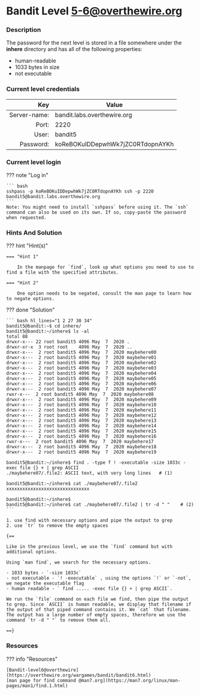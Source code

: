 # Bandit Level 5-6@overthewire.org

### Description
The password for the next level is stored in a file somewhere under the **inhere** directory and has all of the following properties:

-   human-readable
-   1033 bytes in size
-   not executable

### Current level credentials
Key                        | Value
-------------------------: |----------------------------------------
Server-name:               | bandit.labs.overthewire.org
Port:                      | 2220
User:                      | bandit5
Password:                  | koReBOKuIDDepwhWk7jZC0RTdopnAYKh


### Current level login
??? note "Log in"

    ``` bash
    sshpass -p koReBOKuIDDepwhWk7jZC0RTdopnAYKh ssh -p 2220 bandit5@bandit.labs.overthewire.org
    ```
    Note: You might need to install `sshpass` before using it. The `ssh` command can also be used on its own. If so, copy-paste the password when requested. 

### Hints And Solution


??? hint "Hint(s)"

    === "Hint 1"

        In the manpage for `find`, look up what options you need to use to find a file with the specified attributes.

    === "Hint 2"

        One option needs to be negated, consult the man page to learn how to negate options. 




??? done "Solution"

    ``` bash hl_lines="1 2 27 30 34"
    bandit5@bandit:~$ cd inhere/  
    bandit5@bandit:~/inhere$ ls -al  
    total 88  
    drwxr-x--- 22 root bandit5 4096 May  7  2020 .  
    drwxr-xr-x  3 root root    4096 May  7  2020 ..  
    drwxr-x---  2 root bandit5 4096 May  7  2020 maybehere00  
    drwxr-x---  2 root bandit5 4096 May  7  2020 maybehere01  
    drwxr-x---  2 root bandit5 4096 May  7  2020 maybehere02  
    drwxr-x---  2 root bandit5 4096 May  7  2020 maybehere03  
    drwxr-x---  2 root bandit5 4096 May  7  2020 maybehere04  
    drwxr-x---  2 root bandit5 4096 May  7  2020 maybehere05  
    drwxr-x---  2 root bandit5 4096 May  7  2020 maybehere06  
    drwxr-x---  2 root bandit5 4096 May  7  2020 maybehere07  
    rwxr-x---  2 root bandit5 4096 May  7  2020 maybehere08  
    drwxr-x---  2 root bandit5 4096 May  7  2020 maybehere09  
    drwxr-x---  2 root bandit5 4096 May  7  2020 maybehere10  
    drwxr-x---  2 root bandit5 4096 May  7  2020 maybehere11  
    drwxr-x---  2 root bandit5 4096 May  7  2020 maybehere12  
    drwxr-x---  2 root bandit5 4096 May  7  2020 maybehere13  
    drwxr-x---  2 root bandit5 4096 May  7  2020 maybehere14  
    drwxr-x---  2 root bandit5 4096 May  7  2020 maybehere15  
    drwxr-x---  2 root bandit5 4096 May  7  2020 maybehere16  
    rwxr-x---  2 root bandit5 4096 May  7  2020 maybehere17  
    drwxr-x---  2 root bandit5 4096 May  7  2020 maybehere18  
    drwxr-x---  2 root bandit5 4096 May  7  2020 maybehere19  

    bandit5@bandit:~/inhere$ find . -type f ! -executable -size 1033c -exec file {} + | grep ASCII   
    ./maybehere07/.file2: ASCII text, with very long lines   # (1)

    bandit5@bandit:~/inhere$ cat ./maybehere07/.file2  
    xxxxxxxxxxxxxxxxxxxxxxxxxxxxxxx  
                                                                                                                                                                                                          
    bandit5@bandit:~/inhere$    
    bandit5@bandit:~/inhere$ cat ./maybehere07/.file2 | tr -d " "    # (2)
    ```
    
    1. use find with necessary options and pipe the output to grep 
    2. use `tr` to remove the empty spaces
    
    {==
    
    Like in the previous level, we use the `find` command but with additional options.

    Using `man find`, we search for the necessary options.

    - 1033 bytes - `-size 1033c`        
    - not executable - `! -executable` , using the options `!` or `-not`, we negate the executable flag     
    - human readable - ` find ..... -exec file {} + | grep ASCII`.      

    We run the `file` command on each file we find, then pipe the output to grep. Since `ASCII` is human readable, we display that filename if the output of that piped command contains it. We `cat` that filename. The output has a large number of empty spaces, therefore we use the command `tr -d " "` to remove them all. 

    ==}




### Resources

??? info "Resources"

    [Bandit-level6@overthewire](https://overthewire.org/wargames/bandit/bandit6.html)       
    [man page for find command @man7.org](https://man7.org/linux/man-pages/man1/find.1.html)        






    




 
